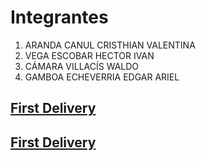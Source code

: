 <html>
<body>

<h1>Integrantes</h1>
<ol>
    <li>ARANDA CANUL CRISTHIAN VALENTINA</li>
    <li>VEGA ESCOBAR HECTOR IVAN</li>
    <li>CÁMARA VILLACÍS WALDO</li>
    <li>GAMBOA ECHEVERRIA EDGAR ARIEL</li>
</ol>
<h2><a href="https://github.com/ValeAranda/FisProyecto23/blob/Entrega-1/Index.md">First Delivery</a></h2>
<h2><a href="https://github.com/ValeAranda/FisProyecto23/blob/Entrega-2/Index">First Delivery</a></h2>
